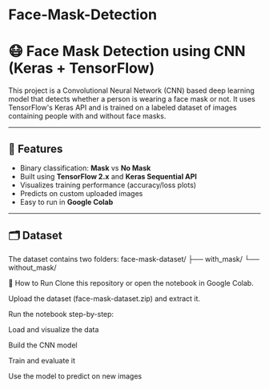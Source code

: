 # Face-Mask-Detection
# 😷 Face Mask Detection using CNN (Keras + TensorFlow)

This project is a Convolutional Neural Network (CNN) based deep learning model that detects whether a person is wearing a face mask or not. It uses TensorFlow's Keras API and is trained on a labeled dataset of images containing people with and without face masks.

---

## 📌 Features

- Binary classification: **Mask** vs **No Mask**
- Built using **TensorFlow 2.x** and **Keras Sequential API**
- Visualizes training performance (accuracy/loss plots)
- Predicts on custom uploaded images
- Easy to run in **Google Colab**

---

## 🗂️ Dataset

The dataset contains two folders:
face-mask-dataset/
├── with_mask/
└── without_mask/

🚀 How to Run
Clone this repository or open the notebook in Google Colab.

Upload the dataset (face-mask-dataset.zip) and extract it.

Run the notebook step-by-step:

Load and visualize the data

Build the CNN model

Train and evaluate it

Use the model to predict on new images
